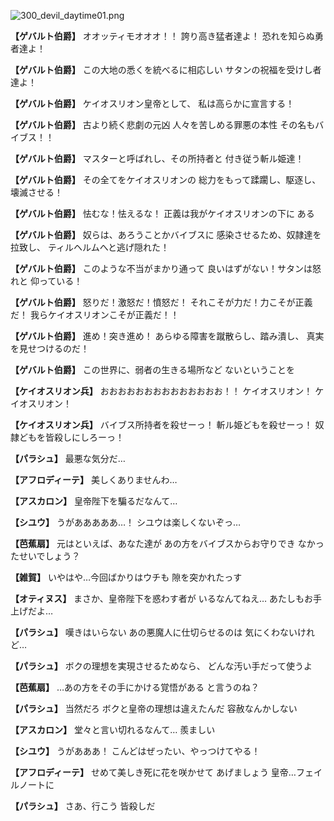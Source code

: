 
![300_devil_daytime01.png](../images/backgrounds/300_devil_daytime01.png)

**【ゲバルト伯爵】**
オオッティモオオオ！！
誇り高き猛者達よ！
恐れを知らぬ勇者達よ！

**【ゲバルト伯爵】**
この大地の悉くを統べるに相応しい
サタンの祝福を受けし者達よ！

**【ゲバルト伯爵】**
ケイオスリオン皇帝として、
私は高らかに宣言する！

**【ゲバルト伯爵】**
古より続く悲劇の元凶
人々を苦しめる罪悪の本性
その名もバイブス！！

**【ゲバルト伯爵】**
マスターと呼ばれし、その所持者と
付き従う斬ル姫達！

**【ゲバルト伯爵】**
その全てをケイオスリオンの
総力をもって蹂躙し、駆逐し、
壊滅させる！

**【ゲバルト伯爵】**
怯むな！怯えるな！
正義は我がケイオスリオンの下に
ある

**【ゲバルト伯爵】**
奴らは、あろうことかバイブスに
感染させるため、奴隷達を拉致し、
ティルヘルムへと逃げ隠れた！

**【ゲバルト伯爵】**
このような不当がまかり通って
良いはずがない！サタンは怒れと
仰っている！

**【ゲバルト伯爵】**
怒りだ！激怒だ！憤怒だ！
それこそが力だ！力こそが正義だ！
我らケイオスリオンこそが正義だ！！

**【ゲバルト伯爵】**
進め！突き進め！
あらゆる障害を蹴散らし、踏み潰し、
真実を見せつけるのだ！

**【ゲバルト伯爵】**
この世界に、弱者の生きる場所など
ないということを

**【ケイオスリオン兵】**
おおおおおおおおおおおおおお！！
ケイオスリオン！
ケイオスリオン！

**【ケイオスリオン兵】**
バイブス所持者を殺せーっ！
斬ル姫どもを殺せーっ！
奴隷どもを皆殺しにしろーっ！

**【パラシュ】**
最悪な気分だ…

**【アフロディーテ】**
美しくありませんわ…

**【アスカロン】**
皇帝陛下を騙るだなんて…

**【シユウ】**
うがあああああ…！
シユウは楽しくないぞっ…

**【芭蕉扇】**
元はといえば、あなた達が
あの方をバイブスからお守りでき
なかったせいでしょう？

**【雑賀】**
いやはや…今回ばかりはウチも
隙を突かれたっす

**【オティヌス】**
まさか、皇帝陛下を惑わす者が
いるなんてねえ…
あたしもお手上げだよ…

**【パラシュ】**
嘆きはいらない
あの悪魔人に仕切らせるのは
気にくわないけれど…

**【パラシュ】**
ボクの理想を実現させるためなら、
どんな汚い手だって使うよ

**【芭蕉扇】**
…あの方をその手にかける覚悟がある
と言うのね？

**【パラシュ】**
当然だろ
ボクと皇帝の理想は違えたんだ
容赦なんかしない

**【アスカロン】**
堂々と言い切れるなんて…
羨ましい

**【シユウ】**
うがあああ！
こんどはぜったい、やっつけてやる！

**【アフロディーテ】**
せめて美しき死に花を咲かせて
あげましょう
皇帝…フェイルノートに

**【パラシュ】**
さあ、行こう
皆殺しだ